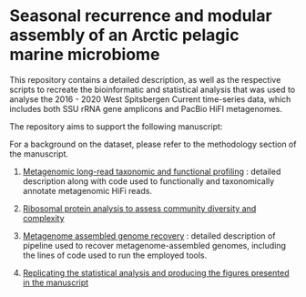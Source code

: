# Seasonal recurrence and modular assembly of an Arctic pelagic marine microbiome

This repository contains a detailed description, as well as the respective scripts to recreate the bioinformatic and statistical analysis that was used to analyse the 2016 - 2020 West Spitsbergen Current time-series data, which includes both SSU rRNA gene amplicons and PacBio HiFI metagenomes.

The repository aims to support the following manuscript:

For a background on the dataset, please refer to the methodology section of the manuscript.

1) [Metagenomic long-read taxonomic and functional profiling](https://github.com/tpriest0/FRAM_STRAIT_WSC20_data_analysis/wiki/Functional-profiling-of-metagenomic-long-reads-and-MAGs-and-taxonomic-classification-of-reads) : detailed description along with code used to functionally and taxonomically annotate metagenomic HiFi reads.

2) [Ribosomal protein analysis to assess community diversity and complexity](https://github.com/tpriest0/FRAM_STRAIT_WSC20_data_analysis/wiki/Community-level-ribosomal-protein-gene-analysis)

3) [Metagenome assembled genome recovery](https://github.com/tpriest0/FRAM_STRAIT_WSC20_data_analysis/wiki/Metagenome-assembled-genome-recovery-pipeline) : detailed description of pipeline used to recover metagenome-assembled genomes, including the lines of code used to run the employed tools.  

5) [Replicating the statistical analysis and producing the figures presented in the manuscript](https://github.com/tpriest0/FRAM_STRAIT_WSC20_data_analysis/wiki/Statistical-analysis-and-figure-creation)

